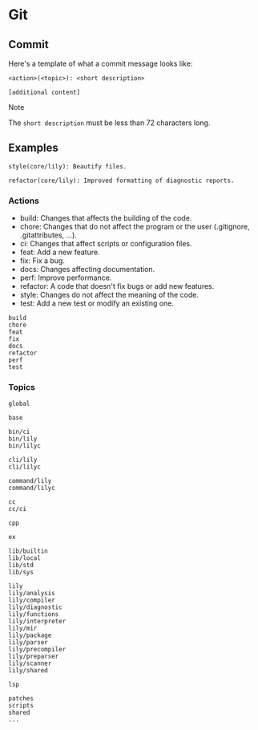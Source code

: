 # Git

## Commit

Here's a template of what a commit message looks like:

```
<action>(<topic>): <short description>

[additional content]
```

> [!NOTE]
> The `short description` must be less than 72 characters long.

## Examples

```
style(core/lily): Beautify files.
```

```
refactor(core/lily): Improved formatting of diagnostic reports.
```

### Actions

- build: Changes that affects the building of the code.
- chore: Changes that do not affect the program or the user (.gitignore, .gitattributes, ...).
- ci: Changes that affect scripts or configuration files.
- feat: Add a new feature.
- fix: Fix a bug.
- docs: Changes affecting documentation.
- perf: Improve performance.
- refactor: A code that doesn't fix bugs or add new features.
- style: Changes do not affect the meaning of the code.
- test: Add a new test or modify an existing one.

```
build
chore
feat
fix
docs
refactor
perf
test
```

### Topics

```
global

base

bin/ci
bin/lily
bin/lilyc

cli/lily
cli/lilyc

command/lily
command/lilyc

cc
cc/ci

cpp

ex

lib/builtin
lib/local
lib/std
lib/sys

lily
lily/analysis
lily/compiler
lily/diagnostic
lily/functions
lily/interpreter
lily/mir
lily/package
lily/parser
lily/precompiler
lily/preparser
lily/scanner
lily/shared

lsp

patches
scripts
shared
...
```
